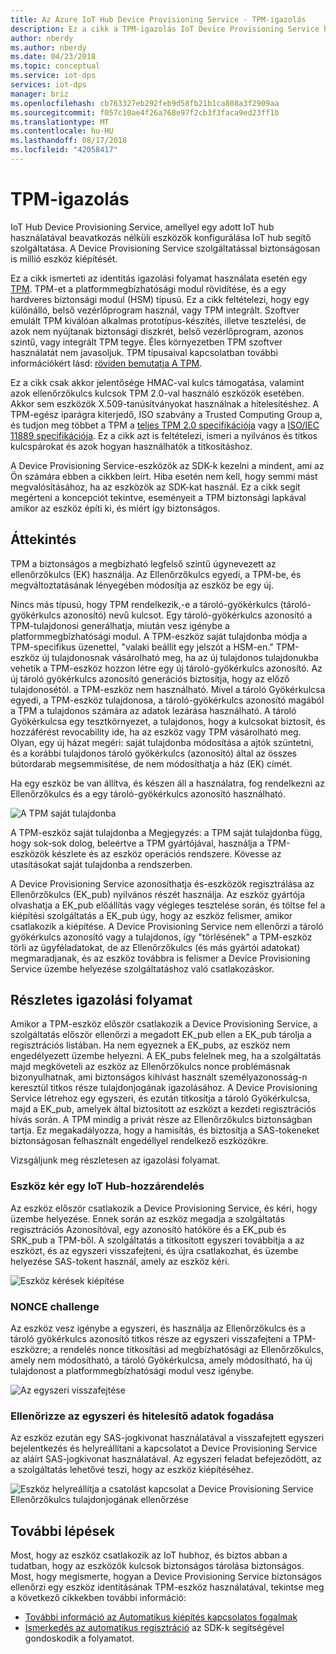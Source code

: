 ```yaml
---
title: Az Azure IoT Hub Device Provisioning Service - TPM-igazolás
description: Ez a cikk a TPM-igazolás IoT Device Provisioning Service használatával folyamat fogalmi áttekintése.
author: nberdy
ms.author: nberdy
ms.date: 04/23/2018
ms.topic: conceptual
ms.service: iot-dps
services: iot-dps
manager: briz
ms.openlocfilehash: cb763327eb292feb9d58fb21b1ca808a3f2909aa
ms.sourcegitcommit: f057c10ae4f26a768e97f2cb3f3faca9ed23ff1b
ms.translationtype: MT
ms.contentlocale: hu-HU
ms.lasthandoff: 08/17/2018
ms.locfileid: "42058417"
---
```

# <a name="tpm-attestation"></a>TPM-igazolás

IoT Hub Device Provisioning Service, amellyel egy adott IoT hub használatával beavatkozás nélküli eszközök konfigurálása IoT hub segítő szolgáltatása. A Device Provisioning Service szolgáltatással biztonságosan is millió eszköz kiépítését.

Ez a cikk ismerteti az identitás igazolási folyamat használata esetén egy [TPM](./concepts-device.md). TPM-et a platformmegbízhatósági modul rövidítése, és a egy hardveres biztonsági modul (HSM) típusú. Ez a cikk feltételezi, hogy egy különálló, belső vezérlőprogram használ, vagy TPM integrált. Szoftver emulált TPM kiválóan alkalmas prototípus-készítés, illetve tesztelési, de azok nem nyújtanak biztonsági diszkrét, belső vezérlőprogram, azonos szintű, vagy integrált TPM tegye. Éles környezetben TPM szoftver használatát nem javasoljuk. TPM típusaival kapcsolatban további információkért lásd: [röviden bemutatja A TPM](http://trustedcomputinggroup.org/wp-content/uploads/TPM-2.0-A-Brief-Introduction.pdf).

Ez a cikk csak akkor jelentősége HMAC-val kulcs támogatása, valamint azok ellenőrzőkulcs kulcsok TPM 2.0-val használó eszközök esetében. Akkor sem eszközök X.509-tanúsítványokat használnak a hitelesítéshez. A TPM-egész iparágra kiterjedő, ISO szabvány a Trusted Computing Group a, és tudjon meg többet a TPM a [teljes TPM 2.0 specifikációja](https://trustedcomputinggroup.org/tpm-library-specification/) vagy a [ISO/IEC 11889 specifikációja](https://www.iso.org/standard/66510.html). Ez a cikk azt is feltételezi, ismeri a nyilvános és titkos kulcspárokat és azok hogyan használhatók a titkosításhoz.

A Device Provisioning Service-eszközök az SDK-k kezelni a mindent, ami az Ön számára ebben a cikkben leírt. Hiba esetén nem kell, hogy semmi mást megvalósításához, ha az eszközök az SDK-kat használ. Ez a cikk segít megérteni a koncepciót tekintve, eseményeit a TPM biztonsági lapkával amikor az eszköz építi ki, és miért így biztonságos.

## <a name="overview"></a>Áttekintés

TPM a biztonságos a megbízható legfelső szintű úgynevezett az ellenőrzőkulcs (EK) használja. Az Ellenőrzőkulcs egyedi, a TPM-be, és megváltoztatásának lényegében módosítja az eszköz be egy új.

Nincs más típusú, hogy TPM rendelkezik,-e a tároló-gyökérkulcs (tároló-gyökérkulcs azonosító) nevű kulcsot. Egy tároló-gyökérkulcs azonosító a TPM-tulajdonosi generálhatja, miután vesz igénybe a platformmegbízhatósági modul. A TPM-eszköz saját tulajdonba módja a TPM-specifikus üzenettel, "valaki beállít egy jelszót a HSM-en." TPM-eszköz új tulajdonosnak vásárolható meg, ha az új tulajdonos tulajdonukba vehetik a TPM-eszköz hozzon létre egy új tároló-gyökérkulcs azonosító. Az új tároló gyökérkulcs azonosító generációs biztosítja, hogy az előző tulajdonosétól. a TPM-eszköz nem használható. Mivel a tároló Gyökérkulcsa egyedi, a TPM-eszköz tulajdonosa, a tároló-gyökérkulcs azonosító magából a TPM a tulajdonos számára az adatok lezárása használható. A tároló Gyökérkulcsa egy tesztkörnyezet, a tulajdonos, hogy a kulcsokat biztosít, és hozzáférést revocability ide, ha az eszköz vagy TPM vásárolható meg. Olyan, egy új házat megéri: saját tulajdonba módosítása a ajtók szüntetni, és a korábbi tulajdonos tároló gyökérkulcs (azonosító) által az összes bútordarab megsemmisítése, de nem módosíthatja a ház (EK) címét.

Ha egy eszköz be van állítva, és készen áll a használatra, fog rendelkezni az Ellenőrzőkulcs és a egy tároló-gyökérkulcs azonosító használható.

![A TPM saját tulajdonba](./media/concepts-tpm-attestation/tpm-ownership.png)

A TPM-eszköz saját tulajdonba a Megjegyzés: a TPM saját tulajdonba függ, hogy sok-sok dolog, beleértve a TPM gyártójával, használja a TPM-eszközök készlete és az eszköz operációs rendszere. Kövesse az utasításokat saját tulajdonba a rendszerben.

A Device Provisioning Service azonosíthatja és-eszközök regisztrálása az Ellenőrzőkulcs (EK_pub) nyilvános részét használja. Az eszköz gyártója olvashatja a EK_pub előállítás vagy végleges tesztelése során, és töltse fel a kiépítési szolgáltatás a EK_pub úgy, hogy az eszköz felismer, amikor csatlakozik a kiépítése. A Device Provisioning Service nem ellenőrzi a tároló gyökérkulcs azonosító vagy a tulajdonos, így "törlésének" a TPM-eszköz törli az ügyféladatokat, de az Ellenőrzőkulcs (és más gyártói adatokat) megmaradjanak, és az eszköz továbbra is felismer a Device Provisioning Service üzembe helyezése szolgáltatáshoz való csatlakozáskor.

## <a name="detailed-attestation-process"></a>Részletes igazolási folyamat

Amikor a TPM-eszköz először csatlakozik a Device Provisioning Service, a szolgáltatás először ellenőrzi a megadott EK_pub ellen a EK_pub tárolja a regisztrációs listában. Ha nem egyeznek a EK_pubs, az eszköz nem engedélyezett üzembe helyezni. A EK_pubs felelnek meg, ha a szolgáltatás majd megköveteli az eszköz az Ellenőrzőkulcs nonce problémásnak bizonyulhatnak, ami biztonságos kihívást használt személyazonosság-n keresztül titkos része tulajdonjogának igazolásához. A Device Provisioning Service létrehoz egy egyszeri, és ezután titkosítja a tároló Gyökérkulcsa, majd a EK_pub, amelyek által biztosított az eszközt a kezdeti regisztrációs hívás során. A TPM mindig a privát része az Ellenőrzőkulcs biztonságban tartja. Ez megakadályozza, hogy a hamisítás, és biztosítja a SAS-tokeneket biztonságosan felhasznált engedéllyel rendelkező eszközökre.

Vizsgáljunk meg részletesen az igazolási folyamat.

### <a name="device-requests-an-iot-hub-assignment"></a>Eszköz kér egy IoT Hub-hozzárendelés

Az eszköz először csatlakozik a Device Provisioning Service, és kéri, hogy üzembe helyezése. Ennek során az eszköz megadja a szolgáltatás regisztrációs Azonosítóval, egy azonosító hatóköre és a EK_pub és SRK_pub a TPM-ből. A szolgáltatás a titkosított egyszeri továbbítja a az eszközt, és az egyszeri visszafejteni, és újra csatlakozhat, és üzembe helyezése SAS-tokent használ, amely az eszköz kéri.

![Eszköz kérések kiépítése](./media/concepts-tpm-attestation/step-one-request-provisioning.png)

### <a name="nonce-challenge"></a>NONCE challenge

Az eszköz vesz igénybe a egyszeri, és használja az Ellenőrzőkulcs és a tároló gyökérkulcs azonosító titkos része az egyszeri visszafejteni a TPM-eszközre; a rendelés nonce titkosítási ad megbízhatósági az Ellenőrzőkulcs, amely nem módosítható, a tároló Gyökérkulcsa, amely módosítható, ha új tulajdonost a platformmegbízhatósági modul vesz igénybe.

![Az egyszeri visszafejtése](./media/concepts-tpm-attestation/step-two-nonce.png)

### <a name="validate-the-nonce-and-receive-credentials"></a>Ellenőrizze az egyszeri és hitelesítő adatok fogadása

Az eszköz ezután egy SAS-jogkivonat használatával a visszafejtett egyszeri bejelentkezés és helyreállítani a kapcsolatot a Device Provisioning Service az aláírt SAS-jogkivonat használatával. Az egyszeri feladat befejeződött, az a szolgáltatás lehetővé teszi, hogy az eszköz kiépítéséhez.

![Eszköz helyreállítja a csatolást kapcsolat a Device Provisioning Service Ellenőrzőkulcs tulajdonjogának ellenőrzése](./media/concepts-tpm-attestation/step-three-validation.png)

## <a name="next-steps"></a>További lépések

Most, hogy az eszköz csatlakozik az IoT hubhoz, és biztos abban a tudatban, hogy az eszközök kulcsok biztonságos tárolása biztonságos. Most, hogy megismerte, hogyan a Device Provisioning Service biztonságos ellenőrzi egy eszköz identitásának TPM-eszköz használatával, tekintse meg a következő cikkekben további információ:

* [További információ az Automatikus kiépítés kapcsolatos fogalmak](./concepts-auto-provisioning.md)
* [Ismerkedés az automatikus regisztráció](./quick-setup-auto-provision.md) az SDK-k segítségével gondoskodik a folyamatot.
